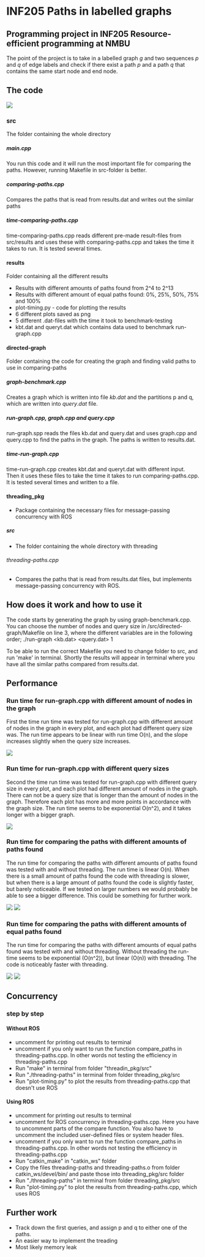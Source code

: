 # INF205 Paths in labelled graphs
## Programming project in INF205 Resource-efficient programming at NMBU
The point of the project is to take in a labelled graph *g* and two sequences *p* and *q* of edge labels and check if there exist a path *p* and a path *q* that contains the same start node and end node. 

## The code 
<img src="directory-tree.png">

### src
The folder containing the whole directory

##### main.cpp
You run this code and it will run the most important file for comparing the paths. However, running Makefile in src-folder is better. 

##### comparing-paths.cpp
Compares the paths that is read from results.dat and writes out the similar paths 

##### time-comparing-paths.cpp
time-comparing-paths.cpp reads different pre-made result-files from src/results and uses these with comparing-paths.cpp and takes the time it takes to run. It is tested several times. 


#### results 
Folder containing all the different results 
- Results with different amounts of paths found from 2^4 to 2^13
- Results with different amount of equal paths found: 0%, 25%, 50%, 75% and 100%
- plot-timing.py - code for plotting the results 
- 6 different plots saved as png 
- 5 different .dat-files with the time it took to benchmark-testing 
- kbt.dat and queryt.dat which contains data used to benchmark run-graph.cpp


#### directed-graph
Folder containing the code for creating the graph and finding valid paths to use in comparing-paths

##### graph-benchmark.cpp
Creates a graph which is written into file $kb.dat$ and the partitions p and q, which are written into $query.dat$ file.


##### run-graph.cpp, graph.cpp and query.cpp
run-graph.spp reads the files kb.dat and query.dat and uses graph.cpp and query.cpp to find the paths in the graph. The paths is written to results.dat. 

##### time-run-graph.cpp
time-run-graph.cpp creates kbt.dat and queryt.dat with different input. Then it uses these files to take the time it takes to run comparing-paths.cpp. It is tested several times and written to a file. 


#### threading_pkg 
- Package containing the necessary files for message-passing concurrency with ROS

##### src
- The folder containing the whole directory with threading

###### threading-paths.cpp
- Compares the paths that is read from results.dat files, but implements message-passing concurrency with ROS. 


## How does it work and how to use it
The code starts by generating the graph by using graph-benchmark.cpp. You can choose the number of nodes and query size in /src/directed-graph/Makefile on line 3, where the different variables are in the following order; ./run-graph <number of nodes> <query size> <kb.dat> <query.dat> 1
  
To be able to run the correct Makefile you need to change folder to src, and run 'make' in terminal. Shortly the results will appear in terminal where you have all the similar paths compared from results.dat.

## Performance 
### Run time for run-graph.cpp with different amount of nodes in the graph 
First the time run time was tested for run-graph.cpp with different amount of nodes in the graph in every plot, and each plot had different query size was. 
The run time appears to be linear with run time O(n), and the slope increases slightly when the query size increases. 

<img src="/src/results/plot-run-graph1.png">

### Run time for run-graph.cpp with different query sizes
Second the time run time was tested for run-graph.cpp with different query size in every plot, and each plot had different amount of nodes in the graph. 
There can not be a query size that is longer than the amount of nodes in the graph. Therefore each plot has more and more points in accordance with the graph size. 
The run time seems to be exponential O(n^2), and it takes longer with a bigger graph. 

<img src="/src/results/plot-run-graph2.png">


### Run time for comparing the paths with different amounts of paths found 
The run time for comparing the paths with different amounts of paths found was tested with and without threading. 
The run time is linear O(n). 
When there is a small amount of paths found the code with threading is slower, but when there is a large amount of paths found the code is slightly faster, but barely noticeable. If we tested on larger numbers we would probably be able to see a bigger difference. This could be something for further work. 

<img src="/src/results/plot-compare-paths1.png"> 
<img src="/src/results/plot-compare-paths-thread1.png">

### Run time for comparing the paths with different amounts of equal paths found 
The run time for comparing the paths with different amounts of equal paths found was tested with and without threading. 
Without threading the run-time seems to be exponential (O(n^2)), but linear (O(n)) with threading. 
The code is noticeably faster with threading. 

<img src="/src/results/plot-compare-paths2.png"> 
<img src="/src/results/plot-compare-paths-thread2.png">


## Concurrency 

### step by step
#### Without ROS
- uncomment for printing out results to terminal 
- uncomment if you only want to run the function compare_paths in threading-paths.cpp. In other words not testing the efficiency in threading-paths.cpp
- Run "make" in terminal from folder "threadin_pkg/src"
- Run "./threading-paths" in terminal from folder threading_pkg/src
- Run "plot-timing.py" to plot the results from threading-paths.cpp that doesn't use ROS

#### Using ROS
- uncomment for printing out results to terminal 
- uncomment for ROS concurrency in threading-paths.cpp. Here you have to uncomment parts of the compare function. You also have to uncomment the included user-defined files or system header files.  
- uncomment if you only want to run the function compare_paths in threading-paths.cpp. In other words not testing the efficiency in threading-paths.cpp
- Run "catkin_make" in "catkin_ws" folder
- Copy the files threading-paths and threading-paths.o from  folder catkin_ws/devel/bin/ and paste those into threading_pkg/src folder 
- Run "./threading-paths" in terminal from folder threading_pkg/src
- Run "plot-timing.py" to plot the results from threading-paths.cpp, which uses ROS



## Further work 
- Track down the first queries, and assign p and q to either one of the paths. 
- An easier way to implement the treading 
- Most likely memory leak 
